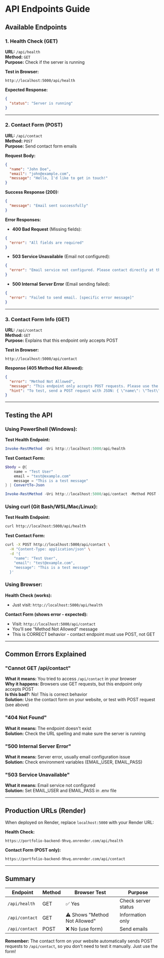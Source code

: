 # API Endpoints Guide

## Available Endpoints

### 1. Health Check (GET)
**URL:** `/api/health`  
**Method:** `GET`  
**Purpose:** Check if the server is running

**Test in Browser:**
```
http://localhost:5000/api/health
```

**Expected Response:**
```json
{
  "status": "Server is running"
}
```

---

### 2. Contact Form (POST)
**URL:** `/api/contact`  
**Method:** `POST`  
**Purpose:** Send contact form emails

**Request Body:**
```json
{
  "name": "John Doe",
  "email": "john@example.com",
  "message": "Hello, I'd like to get in touch!"
}
```

**Success Response (200):**
```json
{
  "message": "Email sent successfully"
}
```

**Error Responses:**

- **400 Bad Request** (Missing fields):
```json
{
  "error": "All fields are required"
}
```

- **503 Service Unavailable** (Email not configured):
```json
{
  "error": "Email service not configured. Please contact directly at the email provided on the website."
}
```

- **500 Internal Server Error** (Email sending failed):
```json
{
  "error": "Failed to send email. [specific error message]"
}
```

---

### 3. Contact Form Info (GET)
**URL:** `/api/contact`  
**Method:** `GET`  
**Purpose:** Explains that this endpoint only accepts POST

**Test in Browser:**
```
http://localhost:5000/api/contact
```

**Response (405 Method Not Allowed):**
```json
{
  "error": "Method Not Allowed",
  "message": "This endpoint only accepts POST requests. Please use the contact form on the website.",
  "hint": "To test, send a POST request with JSON: { \"name\": \"Test\", \"email\": \"test@example.com\", \"message\": \"Test message\" }"
}
```

---

## Testing the API

### Using PowerShell (Windows):

**Test Health Endpoint:**
```powershell
Invoke-RestMethod -Uri http://localhost:5000/api/health
```

**Test Contact Form:**
```powershell
$body = @{
    name = "Test User"
    email = "test@example.com"
    message = "This is a test message"
} | ConvertTo-Json

Invoke-RestMethod -Uri http://localhost:5000/api/contact -Method POST -Body $body -ContentType "application/json"
```

### Using curl (Git Bash/WSL/Mac/Linux):

**Test Health Endpoint:**
```bash
curl http://localhost:5000/api/health
```

**Test Contact Form:**
```bash
curl -X POST http://localhost:5000/api/contact \
  -H "Content-Type: application/json" \
  -d '{
    "name": "Test User",
    "email": "test@example.com",
    "message": "This is a test message"
  }'
```

### Using Browser:

**Health Check (works):**
- Just visit: `http://localhost:5000/api/health`

**Contact Form (shows error - expected):**
- Visit: `http://localhost:5000/api/contact`
- You'll see "Method Not Allowed" message
- This is CORRECT behavior - contact endpoint must use POST, not GET

---

## Common Errors Explained

### "Cannot GET /api/contact"
**What it means:** You tried to access `/api/contact` in your browser  
**Why it happens:** Browsers use GET requests, but this endpoint only accepts POST  
**Is this bad?:** No! This is correct behavior  
**Solution:** Use the contact form on your website, or test with POST request (see above)

### "404 Not Found"
**What it means:** The endpoint doesn't exist  
**Solution:** Check the URL spelling and make sure the server is running

### "500 Internal Server Error"
**What it means:** Server error, usually email configuration issue  
**Solution:** Check environment variables (EMAIL_USER, EMAIL_PASS)

### "503 Service Unavailable"
**What it means:** Email service not configured  
**Solution:** Set EMAIL_USER and EMAIL_PASS in .env file

---

## Production URLs (Render)

When deployed on Render, replace `localhost:5000` with your Render URL:

**Health Check:**
```
https://portfolio-backend-9hvq.onrender.com/api/health
```

**Contact Form (POST only):**
```
https://portfolio-backend-9hvq.onrender.com/api/contact
```

---

## Summary

| Endpoint | Method | Browser Test | Purpose |
|----------|--------|--------------|---------|
| `/api/health` | GET | ✅ Yes | Check server status |
| `/api/contact` | GET | ⚠️ Shows "Method Not Allowed" | Information only |
| `/api/contact` | POST | ❌ No (use form) | Send emails |

**Remember:** The contact form on your website automatically sends POST requests to `/api/contact`, so you don't need to test it manually. Just use the form!
